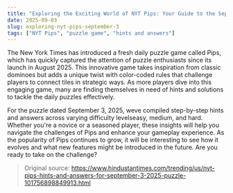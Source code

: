 ```yaml
---
title: "Exploring the Exciting World of NYT Pips: Your Guide to the September 3 Puzzle"
date: 2025-09-03
slug: exploring-nyt-pips-september-3
tags: ["NYT Pips", "puzzle game", "hints and answers"]
---
```

The New York Times has introduced a fresh daily puzzle game called Pips, which has quickly captured the attention of puzzle enthusiasts since its launch in August 2025. This innovative game takes inspiration from classic dominoes but adds a unique twist with color-coded rules that challenge players to connect tiles in strategic ways. As more players dive into this engaging game, many are finding themselves in need of hints and solutions to tackle the daily puzzles effectively.

For the puzzle dated September 3, 2025, weve compiled step-by-step hints and answers across varying difficulty levelseasy, medium, and hard. Whether you're a novice or a seasoned player, these insights will help you navigate the challenges of Pips and enhance your gameplay experience. As the popularity of Pips continues to grow, it will be interesting to see how it evolves and what new features might be introduced in the future. Are you ready to take on the challenge?

> Original source: https://www.hindustantimes.com/trending/us/nyt-pips-hints-and-answers-for-september-3-2025-puzzle-101756898849913.html